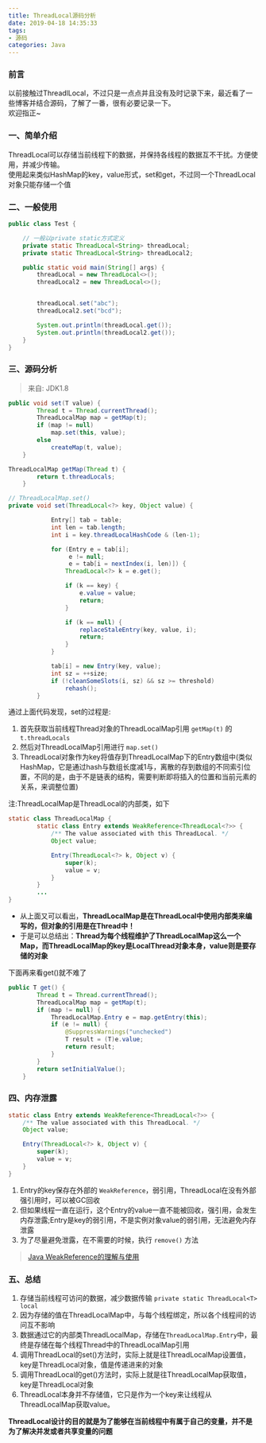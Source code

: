 ```yaml
---
title: ThreadLocal源码分析
date: 2019-04-18 14:35:33
tags:
- 源码
categories: Java
---
```

### 前言
以前接触过ThreadlLocal，不过只是一点点并且没有及时记录下来，最近看了一些博客并结合源码，了解了一番，很有必要记录一下。  
欢迎指正~
<!--more-->
### 一、简单介绍
ThreadLocal可以存储当前线程下的数据，并保持各线程的数据互不干扰。方便使用，并减少传输。  
使用起来类似HashMap的key，value形式，set和get，不过同一个ThreadLocal对象只能存储一个值
### 二、一般使用
```java
public class Test {

    // 一般以private static方式定义
    private static ThreadLocal<String> threadLocal;
    private static ThreadLocal<String> threadLocal2;

    public static void main(String[] args) {
        threadLocal = new ThreadLocal<>();
        threadLocal2 = new ThreadLocal<>();


        threadLocal.set("abc");
        threadLocal2.set("bcd");

        System.out.println(threadLocal.get());
        System.out.println(threadLocal2.get());
    }
}
```
### 三、源码分析
> 来自: JDK1.8

```java
public void set(T value) {
        Thread t = Thread.currentThread();
        ThreadLocalMap map = getMap(t);
        if (map != null)
            map.set(this, value);
        else
            createMap(t, value);
    }

ThreadLocalMap getMap(Thread t) {
        return t.threadLocals;
    }

// ThreadLocalMap.set()
private void set(ThreadLocal<?> key, Object value) {

            Entry[] tab = table;
            int len = tab.length;
            int i = key.threadLocalHashCode & (len-1);

            for (Entry e = tab[i];
                 e != null;
                 e = tab[i = nextIndex(i, len)]) {
                ThreadLocal<?> k = e.get();

                if (k == key) {
                    e.value = value;
                    return;
                }

                if (k == null) {
                    replaceStaleEntry(key, value, i);
                    return;
                }
            }

            tab[i] = new Entry(key, value);
            int sz = ++size;
            if (!cleanSomeSlots(i, sz) && sz >= threshold)
                rehash();
        }
```
通过上面代码发现，set的过程是:
1. 首先获取当前线程Thread对象的ThreadLocalMap引用  `getMap(t)` 的 `t.threadLocals`
2. 然后对ThreadLocalMap引用进行 `map.set()`
3. ThreadLocal对象作为key将值存到ThreadLocalMap下的Entry数组中(类似HashMap，它是通过hash与数组长度减1与，离散的存到数组的不同索引位置，不同的是，由于不是链表的结构，需要判断即将插入的位置和当前元素的关系，来调整位置)

注:ThreadLocalMap是ThreadLocal的内部类，如下
```java
static class ThreadLocalMap {
        static class Entry extends WeakReference<ThreadLocal<?>> {
            /** The value associated with this ThreadLocal. */
            Object value;

            Entry(ThreadLocal<?> k, Object v) {
                super(k);
                value = v;
            }
        }
        ...
}
```

- 从上面又可以看出，**ThreadLocalMap是在ThreadLocal中使用内部类来编写的，但对象的引用是在Thread中！**
- 于是可以总结出：**Thread为每个线程维护了ThreadLocalMap这么一个Map，而ThreadLocalMap的key是LocalThread对象本身，value则是要存储的对象**

下面再来看get()就不难了
```java
public T get() {
        Thread t = Thread.currentThread();
        ThreadLocalMap map = getMap(t);
        if (map != null) {
            ThreadLocalMap.Entry e = map.getEntry(this);
            if (e != null) {
                @SuppressWarnings("unchecked")
                T result = (T)e.value;
                return result;
            }
        }
        return setInitialValue();
    }
```

### 四、内存泄露

```java
static class Entry extends WeakReference<ThreadLocal<?>> {
    /** The value associated with this ThreadLocal. */
    Object value;

    Entry(ThreadLocal<?> k, Object v) {
        super(k);
        value = v;
    }
}
```

1. Entry的key保存在外部的 `WeakReference`，弱引用，ThreadLocal在没有外部强引用时，可以被GC回收
2. 但如果线程一直在运行，这个Entry的value一直不能被回收，强引用，会发生内存泄露;Entry是key的弱引用，不是实例对象value的弱引用，无法避免内存泄露
3. 为了尽量避免泄露，在不需要的时候，执行 `remove()` 方法

> [Java WeakReference的理解与使用](https://www.jianshu.com/p/282a00c9c583)

### 五、总结

1. 存储当前线程可访问的数据，减少数据传输 `private static ThreadLocal<T> local`
2. 因为存储的值在ThreadLocalMap中，与每个线程绑定，所以各个线程间的访问互不影响
3. 数据通过它的内部类ThreadLocalMap，存储在`ThreadLocalMap.Entry`中，最终是存储在每个线程Thread中的ThreadLocalMap引用
4. 调用ThreadLocal的set()方法时，实际上就是往ThreadLocalMap设置值，key是ThreadLocal对象，值是传递进来的对象
5. 调用ThreadLocal的get()方法时，实际上就是往ThreadLocalMap获取值，key是ThreadLocal对象
6. ThreadLocal本身并不存储值，它只是作为一个key来让线程从ThreadLocalMap获取value。

**ThreadLocal设计的目的就是为了能够在当前线程中有属于自己的变量，并不是为了解决并发或者共享变量的问题**